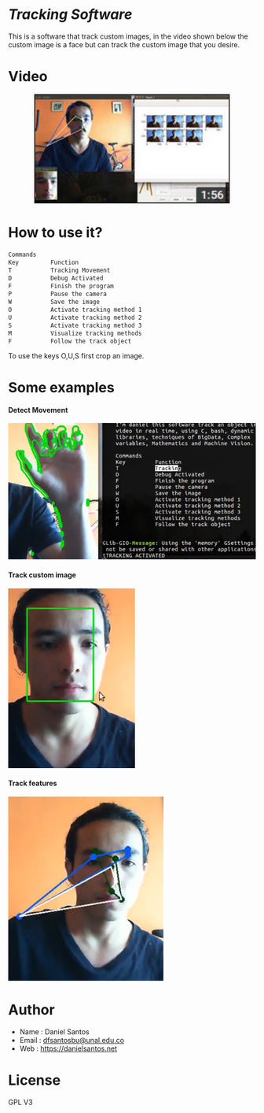 ***Tracking Software***
============================================

This is a software that track custom images, in the video shown below the custom image is a face but can track the custom image that you desire. 



Video
=====
<p align="center">
    <a href="https://www.youtube.com/watch?v=f_zgowqGhd0" target="_blank"><img src="assets/thumbnail_video.png" alt="Youtube Video" width="394" height="218" border="2" /></a>
</p>


How to use it?
=============

    Commands
    Key         Function
    T           Tracking Movement
    D           Debug Activated
    F           Finish the program
    P           Pause the camera
    W           Save the image
    O           Activate tracking method 1 
    U           Activate tracking method 2
    S           Activate tracking method 3
    M           Visualize tracking methods
    F           Follow the track object


To use the keys O,U,S first crop an image.


Some examples
=============

#### Detect Movement

<img src="assets/detect_movement.png"  />


#### Track custom image

<img src="assets/track-custom-image.png"  />


#### Track features
<img src="assets/track-those-features.png"  />


Author
=====

* Name : Daniel Santos
* Email : dfsantosbu@unal.edu.co
* Web : https://danielsantos.net

License
=======

GPL V3

